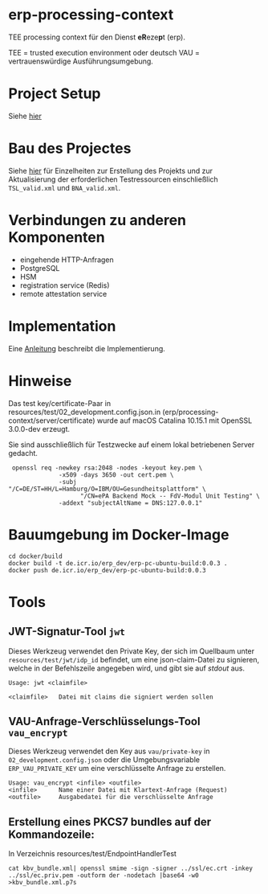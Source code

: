 # erp-processing-context
TEE processing context für den Dienst **eR**eze**p**t (erp).

TEE = trusted execution environment oder deutsch VAU = vertrauenswürdige Ausführungsumgebung.

# Project Setup

Siehe [hier](doc/ProjectSetup.md)

# Bau des Projectes

Siehe [hier](doc/Building.md) für Einzelheiten zur Erstellung des Projekts und zur Aktualisierung der erforderlichen Testressourcen einschließlich `TSL_valid.xml` und `BNA_valid.xml`.

# Verbindungen zu anderen Komponenten

- eingehende HTTP-Anfragen
- PostgreSQL
- HSM
- registration service (Redis)
- remote attestation service

# Implementation
Eine [Anleitung](doc/GuideToImplementation.md) beschreibt die Implementierung.

# Hinweise
Das test key/certificate-Paar in resources/test/02_development.config.json.in (erp/processing-context/server/certificate)
wurde auf macOS Catalina 10.15.1 mit OpenSSL 3.0.0-dev erzeugt.

Sie sind ausschließlich für Testzwecke auf einem lokal betriebenen Server gedacht.

```shell
 openssl req -newkey rsa:2048 -nodes -keyout key.pem \
              -x509 -days 3650 -out cert.pem \
              -subj "/C=DE/ST=HH/L=Hamburg/O=IBM/OU=Gesundheitsplattform" \
                    "/CN=ePA Backend Mock -- FdV-Modul Unit Testing" \
              -addext "subjectAltName = DNS:127.0.0.1"
 ```

# Bauumgebung im Docker-Image
```shell
cd docker/build
docker build -t de.icr.io/erp_dev/erp-pc-ubuntu-build:0.0.3 .
docker push de.icr.io/erp_dev/erp-pc-ubuntu-build:0.0.3
```

# Tools
## JWT-Signatur-Tool `jwt`

Dieses Werkzeug verwendet den Private Key, der sich im Quellbaum unter `resources/test/jwt/idp_id` befindet, um eine json-claim-Datei zu signieren, welche
 in der Befehlszeile angegeben wird, und gibt sie auf _stdout_ aus.  

```
Usage: jwt <claimfile>

<claimfile>   Datei mit claims die signiert werden sollen
```

## VAU-Anfrage-Verschlüsselungs-Tool `vau_encrypt`
Dieses Werkzeug verwendet den Key aus `vau/private-key` in `02_development.config.json` oder die Umgebungsvariable `ERP_VAU_PRIVATE_KEY`
um eine verschlüsselte Anfrage zu erstellen.

```
Usage: vau_encrypt <infile> <outfile>
<infile>      Name einer Datei mit Klartext-Anfrage (Request)
<outfile>     Ausgabedatei für die verschlüsselte Anfrage
```

## Erstellung eines PKCS7 bundles auf der Kommandozeile:
In Verzeichnis resources/test/EndpointHandlerTest
```
cat kbv_bundle.xml| openssl smime -sign -signer ../ssl/ec.crt -inkey ../ssl/ec.priv.pem -outform der -nodetach |base64 -w0  >kbv_bundle.xml.p7s
```
